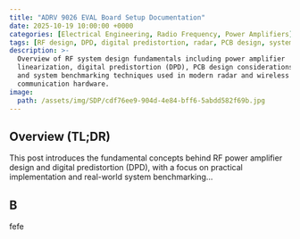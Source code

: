```yaml
---
title: "ADRV 9026 EVAL Board Setup Documentation"
date: 2025-10-19 10:00:00 +0000
categories: [Electrical Engineering, Radio Frequency, Power Amplifiers]
tags: [RF design, DPD, digital predistortion, radar, PCB design, system benchmarking, wireless systems]
description: >-
  Overview of RF system design fundamentals including power amplifier
  linearization, digital predistortion (DPD), PCB design considerations,
  and system benchmarking techniques used in modern radar and wireless
  communication hardware.
image:
  path: /assets/img/SDP/cdf76ee9-904d-4e84-bff6-5abdd582f69b.jpg
---
```

## Overview (TL;DR)

This post introduces the fundamental concepts behind RF power amplifier
design and digital predistortion (DPD), with a focus on practical
implementation and real-world system benchmarking…


## B
fefe